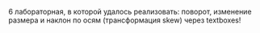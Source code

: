 6 лабораторная, в которой удалось реализовать: поворот, изменение размера и наклон по осям (трансформация skew) через textboxes!